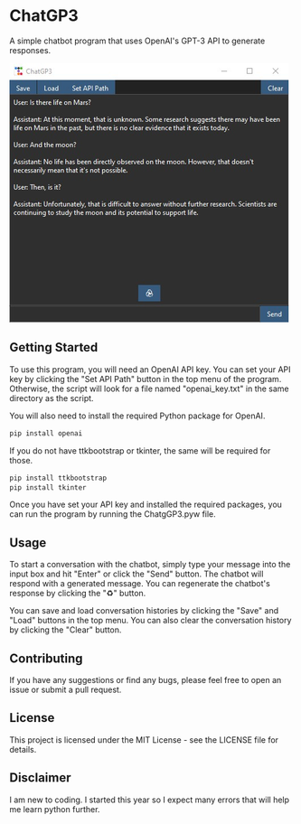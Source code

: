 # ChatGP3

A simple chatbot program that uses OpenAI's GPT-3 API to generate responses.

![Conversation between User and Assistant](preview.jpg)

## Getting Started

To use this program, you will need an OpenAI API key. You can set your API key by clicking the "Set API Path" button in the top menu of the program. Otherwise, the script will look for a file named "openai_key.txt" in the same directory as the script.

You will also need to install the required Python package for OpenAI.
```bash
pip install openai
```
If you do not have ttkbootstrap or tkinter, the same will be required for those.

```bash
pip install ttkbootstrap
pip install tkinter
```

Once you have set your API key and installed the required packages, you can run the program by running the ChatgGP3.pyw file.

## Usage

To start a conversation with the chatbot, simply type your message into the input box and hit "Enter" or click the "Send" button. The chatbot will respond with a generated message. You can regenerate the chatbot's response by clicking the "♻️" button.

You can save and load conversation histories by clicking the "Save" and "Load" buttons in the top menu. You can also clear the conversation history by clicking the "Clear" button.

## Contributing

If you have any suggestions or find any bugs, please feel free to open an issue or submit a pull request.

## License
This project is licensed under the MIT License - see the LICENSE file for details.

## Disclaimer

I am new to coding. I started this year so I expect many errors that will help me learn python further.
